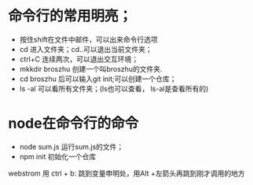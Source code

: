# 命令行的常用明亮；

- 按住shift在文件中邮件，可以出来命令行选项
- cd 进入文件夹；cd..可以退出当前文件夹；
- ctrl+C 连续两次，可以退出交互环境；
- mkkdir broszhu 创建一个叫broszhu的文件夹.
- cd broszhu 后可以输入git init;可以创建一个仓库；
- ls -al 可以看所有文件夹；(ls也可以查看， ls-al是查看所有的)


# node在命令行的命令

- node sum.js 运行sum.js的文件；
- npm init 初始化一个仓库

webstrom 用 ctrl + b: 跳到变量申明处，用Alt +左箭头再跳到刚才调用的地方

